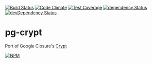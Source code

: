 [![Build Status](https://travis-ci.org/polyglotted/pg-crypt.svg?branch=master)](https://travis-ci.org/polyglotted/pg-crypt)
[![Code Climate](https://codeclimate.com/github/polyglotted/pg-crypt/badges/gpa.svg)](https://codeclimate.com/github/polyglotted/pg-crypt)
[![Test Coverage](https://codeclimate.com/github/polyglotted/pg-crypt/badges/coverage.svg)](https://codeclimate.com/github/polyglotted/pg-crypt/coverage)
[![dependency Status](https://david-dm.org/polyglotted/pg-crypt/dev-status.svg?branch=master)](https://david-dm.org/polyglotted/pg-crypt#info=dependencies)
[![devDependency Status](https://david-dm.org/polyglotted/pg-crypt/dev-status.svg?branch=master)](https://david-dm.org/polyglotted/pg-crypt#info=devDependencies)

# pg-crypt

Port of Google Closure's [Crypt](https://github.com/google/closure-library/blob/master/closure/goog/crypt/crypt.js)

[![NPM](https://nodei.co/npm/pg-crypt.png)](https://nodei.co/npm/pg-crypt/)
